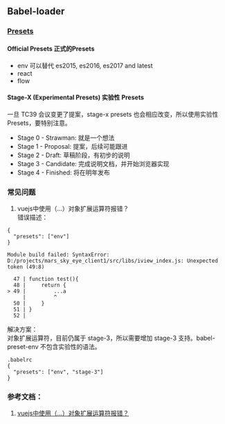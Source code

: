 ## Babel-loader

### [Presets](http://babeljs.io/docs/plugins/#presets)

#### Official Presets 正式的Presets
- env
    可以替代 es2015, es2016, es2017 and latest
- react
- flow

#### Stage-X (Experimental Presets) 实验性 Presets
一旦 TC39 会议变更了提案，stage-x presets 也会相应改变，所以使用实验性 Presets，要特别注意。
- Stage 0 - Strawman: 就是一个想法
- Stage 1 - Proposal: 提案，后续可能跟进
- Stage 2 - Draft: 草稿阶段，有初步的说明
- Stage 3 - Candidate: 完成说明文档，并开始浏览器实现
- Stage 4 - Finished: 将在明年发布

### 常见问题
1. vuejs中使用（...）对象扩展运算符报错？  
错误描述：
```
{
  "presets": ["env"]
}

Module build failed: SyntaxError: D:/projects/mars_sky_eye_client1/src/libs/iview_index.js: Unexpected token (49:8)

  47 | function test(){
  48 |     return {
> 49 |         ...a
     |         ^
  50 |     }
  51 | }
  52 | 
```

解决方案：  
    对象扩展运算符，目前仍属于 stage-3，所以需要增加 stage-3 支持。babel-preset-env 不包含实验性的语法。
```
.babelrc
{
  "presets": ["env", "stage-3"]
}
```


### 参考文档：
1. [vuejs中使用（...）对象扩展运算符报错？](https://segmentfault.com/q/1010000008028037)